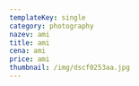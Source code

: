 ```yaml
---
templateKey: single
category: photography
nazev: ami
title: ami
cena: ami
price: ami
thumbnail: /img/dscf0253aa.jpg
---
```



